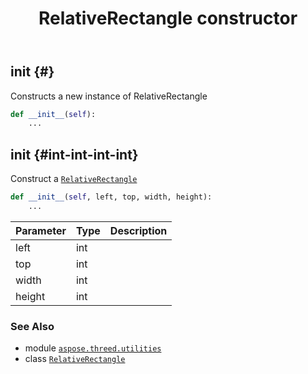﻿---
title: RelativeRectangle constructor
second_title: Aspose.3D for Python via .NET API References
description: 
type: docs
weight: 10
url: /aspose.threed.utilities/relativerectangle/__init__/
is_root: false
---

## __init__ {#}

Constructs a new instance of RelativeRectangle



```python
def __init__(self):
    ...
```




## __init__ {#int-int-int-int}

Construct a [`RelativeRectangle`](/3d/python-net/aspose.threed.utilities/relativerectangle)



```python
def __init__(self, left, top, width, height):
    ...
```


| Parameter | Type | Description |
| :- | :- | :- |
| left | int |  |
| top | int |  |
| width | int |  |
| height | int |  |



### See Also
* module [`aspose.threed.utilities`](../../)
* class [`RelativeRectangle`](/3d/python-net/aspose.threed.utilities/relativerectangle)
